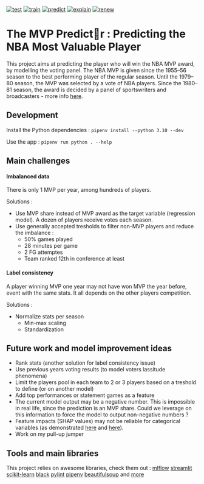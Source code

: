 [![test](https://github.com/pauldes/nba-mvp-predictor/actions/workflows/tests.yaml/badge.svg)](https://github.com/pauldes/nba-mvp-predictor/actions/workflows/test.yaml)
[![train](https://github.com/pauldes/nba-mvp-predictor/actions/workflows/train.yaml/badge.svg)](https://github.com/pauldes/nba-mvp-predictor/actions/workflows/train.yaml)
[![predict](https://github.com/pauldes/nba-mvp-predictor/actions/workflows/predict.yaml/badge.svg)](https://github.com/pauldes/nba-mvp-predictor/actions/workflows/predict.yaml)
[![explain](https://github.com/pauldes/nba-mvp-predictor/actions/workflows/explain.yaml/badge.svg)](https://github.com/pauldes/nba-mvp-predictor/actions/workflows/explain.yaml)
[![renew](https://github.com/pauldes/nba-mvp-predictor/actions/workflows/renew.yaml/badge.svg)](https://github.com/pauldes/nba-mvp-predictor/actions/workflows/renew.yaml)

# **The MVP Predict🏀r** : Predicting the NBA Most Valuable Player

This project aims at predicting the player who will win the NBA MVP award, by modelling the voting panel. The NBA MVP is given since the 1955–56 season to the best performing player of the regular season. Until the 1979–80 season, the MVP was selected by a vote of NBA players. Since the 1980–81 season, the award is decided by a panel of sportswriters and broadcasters - more info [here](https://en.wikipedia.org/wiki/NBA_Most_Valuable_Player_Award).

## Development

Install the Python dependencies :
```pipenv install --python 3.10 --dev```

Use the app :
```pipenv run python . --help```

## Main challenges


#### Imbalanced data 

There is only 1 MVP per year, among hundreds of players.

Solutions :
- Use MVP share instead of MVP award as the target variable (regression model). A dozen of players receive votes each season.
- Use generally accepted tresholds to filter non-MVP players and reduce the imbalance : 
    - 50% games played
    - 28 minutes per game
    - 2 FG attemptes
    - Team ranked 12th in conference at least

#### Label consistency

A player winning MVP one year may not have won MVP the year before, event with the same stats. It all depends on the other players competition.

Solutions :
- Normalize stats per season
  - Min-max scaling
  - Standardization

## Future work and model improvement ideas

- Rank stats (another solution for label consistency issue)
- Use previous years voting results (to model voters lassitude phenomena)
- Limit the players pool in each team to 2 or 3 players based on a treshold to define (or on another model)
- Add top performances or statement games as a feature
- The current model output may be a negative number. This is impossible in real life, since the prediction is an MVP share. Could we leverage on this information to force the model to output non-negative numbers ?
- Feature impacts (SHAP values) may not be reliable for categorical variables (as demonstrated [here](https://arxiv.org/pdf/2103.13342.pdf) and [here](https://arxiv.org/pdf/1909.08128.pdf)).
- Work on my pull-up jumper

## Tools and main libraries

This project relies on awesome libraries, check them out :
[mlflow](https://github.com/mlflow/mlflow)
[streamlit](https://github.com/streamlit/streamlit)
[scikit-learn](https://github.com/scikit-learn/scikit-learn)
[black](https://github.com/psf/black)
[pylint](https://github.com/PyCQA/pylint)
[pipenv](https://github.com/pypa/pipenv)
[beautifulsoup](https://github.com/wention/BeautifulSoup4)
and [more](./Pipfile)
